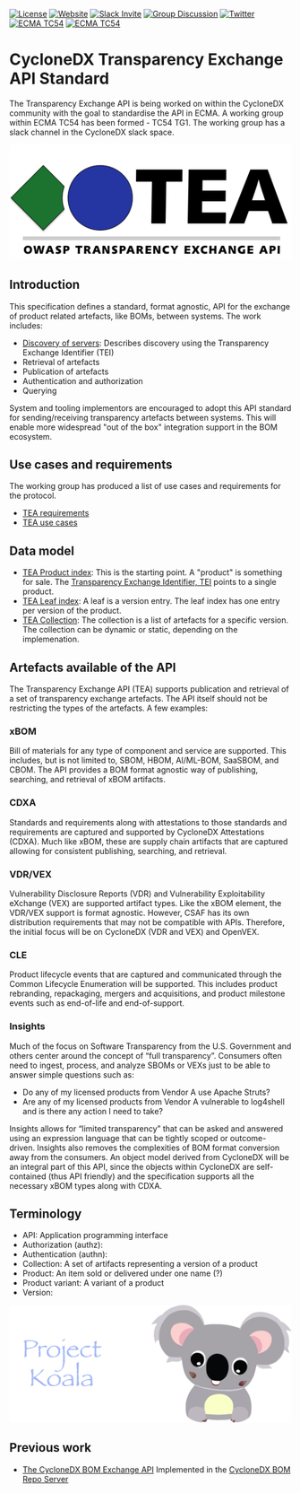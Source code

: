 [![License](https://img.shields.io/badge/license-Apache%202.0-brightgreen.svg)](LICENSE)
[![Website](https://img.shields.io/badge/https://-cyclonedx.org-blue.svg)](https://cyclonedx.org/)
[![Slack Invite](https://img.shields.io/badge/Slack-Join-blue?logo=slack&labelColor=393939)](https://cyclonedx.org/slack/invite)
[![Group Discussion](https://img.shields.io/badge/discussion-groups.io-blue.svg)](https://groups.io/g/CycloneDX)
[![Twitter](https://img.shields.io/twitter/url/http/shields.io.svg?style=social&label=Follow)](https://twitter.com/CycloneDX_Spec)
[![ECMA TC54](https://img.shields.io/badge/ECMA-TC54-FC7C00?labelColor=404040)](https://tc54.org)
[![ECMA TC54](https://img.shields.io/badge/ECMA-TC54--TG1-FC7C00?labelColor=404040)](https://ecma-international.org/task-groups/tc54-tg1/)

# CycloneDX Transparency Exchange API Standard

The Transparency Exchange API is being worked on within the CycloneDX community
with the goal to standardise the API in ECMA. A working group within ECMA TC54 has been
formed - TC54 TG1. The working group has a slack channel in the CycloneDX slack space.

![](images/tealogo.png)

## Introduction

This specification defines a standard, format agnostic, API for the exchange of
product related artefacts, like BOMs, between systems. The work includes:

- [Discovery of servers](/discovery/readme.md): Describes discovery using the Transparency Exchange Identifier (TEI)
- Retrieval of artefacts
- Publication of artefacts
- Authentication and authorization
- Querying

System and tooling implementors are encouraged to adopt this API standard for
sending/receiving transparency artefacts between systems. 
This will enable more widespread
"out of the box" integration support in the BOM ecosystem.

## Use cases and requirements

The working group has produced a list of use cases and requirements for the protocol.

- [TEA requirements](doc/tea-requirements.md)
- [TEA use cases](doc/tea-usecases.md)

## Data model

- [TEA Product index](tea-index/tea-index.md): This is the starting point. A "product" is something for sale. The [Transparency Exchange Identifier, TEI](/discovery/readme.md) points to a single product.
- [TEA Leaf index](tea-leaf/tea-leaf.md): A leaf is a version entry. The leaf index has one entry per version of the product.
- [TEA Collection](tea-collection/tea-collection.md): The collection is a list of artefacts for a specific version. The collection can be dynamic or static, depending on the implemenation.

## Artefacts available of the API

The Transparency Exchange API (TEA) supports publication and retrieval of a set of transparency exchange artefacts. The API itself should not be restricting the types of the artefacts. A few examples:

### xBOM

Bill of materials for any type of component and service are supported. This includes, but is not limited to, SBOM, HBOM, AI/ML-BOM, SaaSBOM, and CBOM. The API provides a BOM format agnostic way of publishing, searching, and retrieval of xBOM artifacts. 

### CDXA

Standards and requirements along with attestations to those standards and requirements are captured and supported by CycloneDX Attestations (CDXA). Much like xBOM, these are supply chain artifacts that are captured allowing for consistent publishing, searching, and retrieval.

### VDR/VEX

Vulnerability Disclosure Reports (VDR) and Vulnerability Exploitability eXchange (VEX) are supported artifact types. Like the xBOM element, the VDR/VEX support is format agnostic. However, CSAF has its own distribution requirements that may not be compatible with APIs. Therefore, the initial focus will be on CycloneDX (VDR and VEX) and OpenVEX.

### CLE

Product lifecycle events that are captured and communicated through the Common Lifecycle Enumeration will be supported. This includes product rebranding, repackaging, mergers and acquisitions, and product milestone events such as end-of-life and end-of-support.

### Insights

Much of the focus on Software Transparency from the U.S. Government and others center around the concept of “full transparency”. Consumers often need to ingest, process, and analyze SBOMs or VEXs just to be able to answer simple questions such as:

- Do any of my licensed products from Vendor A use Apache Struts?
- Are any of my licensed products from Vendor A vulnerable to log4shell and is there any action I need to take?

Insights allows for “limited transparency” that can be asked and answered using an expression language that can be tightly scoped or outcome-driven. Insights also removes the complexities of BOM format conversion away from the consumers. An object model derived from CycloneDX will be an integral part of this API, since the objects within CycloneDX are self-contained (thus API friendly) and the specification supports all the necessary xBOM types along with CDXA.


## Terminology

- API: Application programming interface
- Authorization (authz):
- Authentication (authn):
- Collection: A set of artifacts representing a version of a product
- Product: An item sold or delivered under one name (?)
- Product variant: A variant of a product
- Version:

![](images/Project-Koala.svg)

## Previous work

- [The CycloneDX BOM Exchange API](/api/bomexchangeapi.md)
   Implemented in the [CycloneDX BOM Repo Server](https://github.com/CycloneDX/cyclonedx-bom-repo-server)
